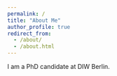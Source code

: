 ```yaml
---
permalink: /
title: "About Me"
author_profile: true
redirect_from: 
  - /about/
  - /about.html
---
```


I am a PhD candidate at DIW Berlin.

